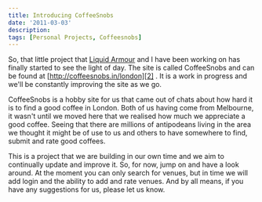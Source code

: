 ```yaml
---
title: Introducing CoffeeSnobs
date: '2011-03-03'
description:
tags: [Personal Projects, Coffeesnobs]
---
```


So, that little project that [Liquid Armour][1] and I have been working on has finally started to see the light of day. The site is called CoffeeSnobs and can be found at [http://coffeesnobs.in/london][2] . It is a work in progress and we'll be constantly improving the site as we go.

CoffeeSnobs is a hobby site for us that came out of chats about how hard it is to find a good coffee in London. Both of us having come from Melbourne, it wasn't until we moved here that we realised how much we appreciate a good coffee. Seeing that there are millions of antipodeans living in the area we thought it might be of use to us and others to have somewhere to find, submit and rate good coffees.

This is a project that we are building in our own time and we aim to continually update and improve it. So, for now, jump on and have a look around. At the moment you can only search for venues, but in time we will add login and the ability to add and rate venues. And by all means, if you have any suggestions for us, please let us know.

[1]: http://liquidarmour.biz/ "Liquid Armour"
[2]: http://coffeesnobs.in/london "CoffeeSnobs"
